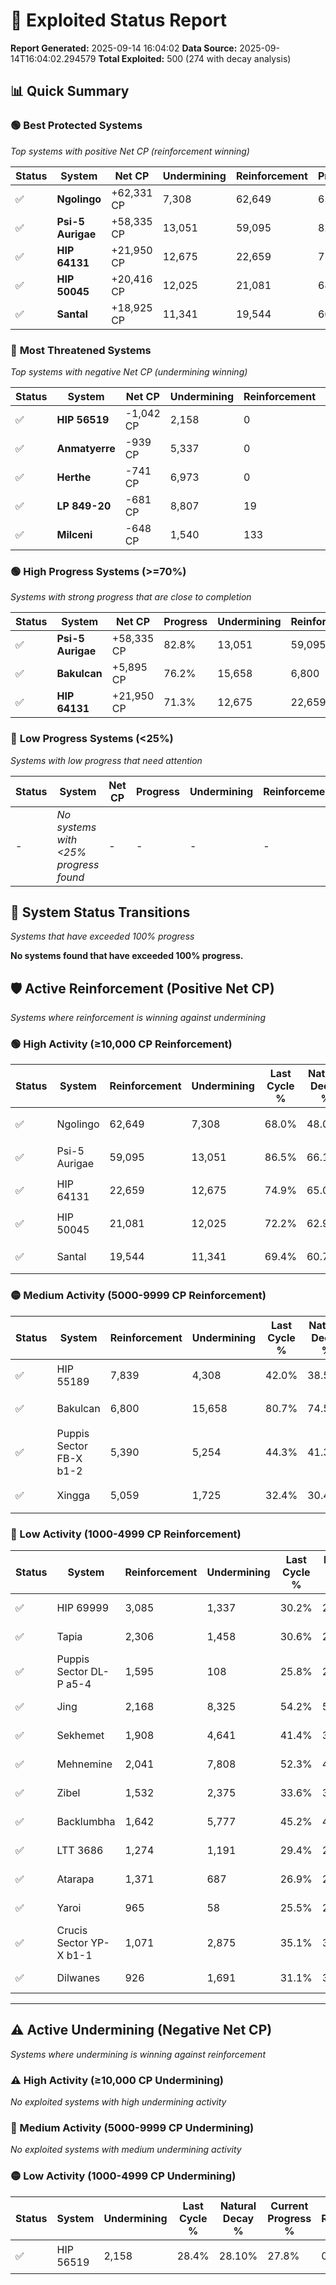 # 🌟 Exploited Status Report

**Report Generated:** 2025-09-14 16:04:02
**Data Source:** 2025-09-14T16:04:02.294579
**Total Exploited:** 500 (274 with decay analysis)

## 📊 Quick Summary

### 🟢 **Best Protected Systems**
*Top systems with positive Net CP (reinforcement winning)*

| Status | System | Net CP | Undermining | Reinforcement | Progress |
|--------|--------|--------|-------------|---------------|----------|
| ✅ | **Ngolingo** | +62,331 CP | 7,308 | 62,649 | 65.9% |
| ✅ | **Psi-5 Aurigae** | +58,335 CP | 13,051 | 59,095 | 82.8% |
| ✅ | **HIP 64131** | +21,950 CP | 12,675 | 22,659 | 71.3% |
| ✅ | **HIP 50045** | +20,416 CP | 12,025 | 21,081 | 68.8% |
| ✅ | **Santal** | +18,925 CP | 11,341 | 19,544 | 66.2% |

### 🔴 **Most Threatened Systems**
*Top systems with negative Net CP (undermining winning)*

| Status | System | Net CP | Undermining | Reinforcement | Progress |
|--------|--------|--------|-------------|---------------|----------|
| ✅ | **HIP 56519** | -1,042 CP | 2,158 | 0 | 27.8% |
| ✅ | **Anmatyerre** | -939 CP | 5,337 | 0 | 39.0% |
| ✅ | **Herthe** | -741 CP | 6,973 | 0 | 45.3% |
| ✅ | **LP 849-20** | -681 CP | 8,807 | 19 | 51.7% |
| ✅ | **Milceni** | -648 CP | 1,540 | 133 | 26.7% |

### 🟢 **High Progress Systems (>=70%)**
*Systems with strong progress that are close to completion*

| Status | System | Net CP | Progress | Undermining | Reinforcement |
|--------|--------|--------|----------|-------------|---------------|
| ✅ | **Psi-5 Aurigae** | +58,335 CP | 82.8% | 13,051 | 59,095 |
| ✅ | **Bakulcan** | +5,895 CP | 76.2% | 15,658 | 6,800 |
| ✅ | **HIP 64131** | +21,950 CP | 71.3% | 12,675 | 22,659 |

### 🔴 **Low Progress Systems (<25%)**
*Systems with low progress that need attention*

| Status | System | Net CP | Progress | Undermining | Reinforcement |
|--------|--------|--------|----------|-------------|---------------|
| - | *No systems with <25% progress found* | - | - | - | - |
## 🔄 System Status Transitions
*Systems that have exceeded 100% progress*

**No systems found that have exceeded 100% progress.**

## 🛡️ Active Reinforcement (Positive Net CP)
*Systems where reinforcement is winning against undermining*

### 🟢 High Activity (≥10,000 CP Reinforcement)

| Status | System | Reinforcement | Undermining | Last Cycle % | Natural Decay % | Current Progress % | Current CP | Net CP | Activity |
|--------|--------|---------------|-------------|--------------|-----------------|-------------------|------------|--------|----------|
| ✅ | Ngolingo | 62,649 | 7,308 | 68.0% | 48.09% | 65.9% | 230,650 | +62,331 | 🟢 High Reinforcement |
| ✅ | Psi-5 Aurigae | 59,095 | 13,051 | 86.5% | 66.13% | 82.8% | 289,800 | +58,335 | 🟢 High Reinforcement |
| ✅ | HIP 64131 | 22,659 | 12,675 | 74.9% | 65.03% | 71.3% | 249,550 | +21,950 | 🟢 High Reinforcement |
| ✅ | HIP 50045 | 21,081 | 12,025 | 72.2% | 62.97% | 68.8% | 240,799 | +20,416 | 🟢 High Reinforcement |
| ✅ | Santal | 19,544 | 11,341 | 69.4% | 60.79% | 66.2% | 231,700 | +18,925 | 🟢 High Reinforcement |

### 🟡 Medium Activity (5000-9999 CP Reinforcement)

| Status | System | Reinforcement | Undermining | Last Cycle % | Natural Decay % | Current Progress % | Current CP | Net CP | Activity |
|--------|--------|---------------|-------------|--------------|-----------------|-------------------|------------|--------|----------|
| ✅ | HIP 55189 | 7,839 | 4,308 | 42.0% | 38.59% | 40.8% | 142,800 | +7,730 | 🟡 Medium Reinforcement |
| ✅ | Bakulcan | 6,800 | 15,658 | 80.7% | 74.52% | 76.2% | 266,700 | +5,895 | 🟡 Medium Reinforcement |
| ✅ | Puppis Sector FB-X b1-2 | 5,390 | 5,254 | 44.3% | 41.33% | 42.8% | 149,800 | +5,140 | 🟡 Medium Reinforcement |
| ✅ | Xingga | 5,059 | 1,725 | 32.4% | 30.43% | 31.9% | 111,650 | +5,136 | 🟡 Medium Reinforcement |

### 🔴 Low Activity (1000-4999 CP Reinforcement)

| Status | System | Reinforcement | Undermining | Last Cycle % | Natural Decay % | Current Progress % | Current CP | Net CP | Activity |
|--------|--------|---------------|-------------|--------------|-----------------|-------------------|------------|--------|----------|
| ✅ | HIP 69999 | 3,085 | 1,337 | 30.2% | 28.91% | 29.8% | 104,300 | +3,103 | 🔵 Low Reinforcement |
| ✅ | Tapia | 2,306 | 1,458 | 30.6% | 29.52% | 30.2% | 105,700 | +2,381 | 🔵 Low Reinforcement |
| ✅ | Puppis Sector DL-P a5-4 | 1,595 | 108 | 25.8% | 25.29% | 25.8% | 90,300 | +1,778 | 🔵 Low Reinforcement |
| ✅ | Jing | 2,168 | 8,325 | 54.2% | 51.29% | 51.8% | 181,300 | +1,774 | 🔵 Low Reinforcement |
| ✅ | Sekhemet | 1,908 | 4,641 | 41.4% | 39.60% | 40.1% | 140,350 | +1,761 | 🔵 Low Reinforcement |
| ✅ | Mehnemine | 2,041 | 7,808 | 52.3% | 49.62% | 50.1% | 175,350 | +1,673 | 🔵 Low Reinforcement |
| ✅ | Zibel | 1,532 | 2,375 | 33.6% | 32.46% | 32.9% | 115,149 | +1,553 | 🔵 Low Reinforcement |
| ✅ | Backlumbha | 1,642 | 5,777 | 45.2% | 43.10% | 43.5% | 152,250 | +1,389 | 🔵 Low Reinforcement |
| ✅ | LTT 3686 | 1,274 | 1,191 | 29.4% | 28.71% | 29.1% | 101,850 | +1,377 | 🔵 Low Reinforcement |
| ✅ | Atarapa | 1,371 | 687 | 26.9% | 26.33% | 26.7% | 93,450 | +1,281 | 🔵 Low Reinforcement |
| ✅ | Yaroi | 965 | 58 | 25.5% | 25.17% | 25.5% | 89,250 | +1,162 | 🔵 Low Reinforcement |
| ✅ | Crucis Sector YP-X b1-1 | 1,071 | 2,875 | 35.1% | 34.00% | 34.3% | 120,049 | +1,046 | 🔵 Low Reinforcement |
| ✅ | Dilwanes | 926 | 1,691 | 31.1% | 30.31% | 30.6% | 107,100 | +1,002 | 🔵 Low Reinforcement |


---

## ⚠️ Active Undermining (Negative Net CP)
*Systems where undermining is winning against reinforcement*

### ⚠️ High Activity (≥10,000 CP Undermining)

*No exploited systems with high undermining activity*

### 🔶 Medium Activity (5000-9999 CP Undermining)

*No exploited systems with medium undermining activity*

### 🟡 Low Activity (1000-4999 CP Undermining)

| Status | System | Undermining | Last Cycle % | Natural Decay % | Current Progress % | Reinforcement | Current CP | Net CP | Activity |
|--------|--------|-------------|--------------|-----------------|-------------------|---------------|------------|--------|----------|
| ✅ | HIP 56519 | 2,158 | 28.4% | 28.10% | 27.8% | 0 | 97,300 | -1,042 | 🟡 Low Undermining |
